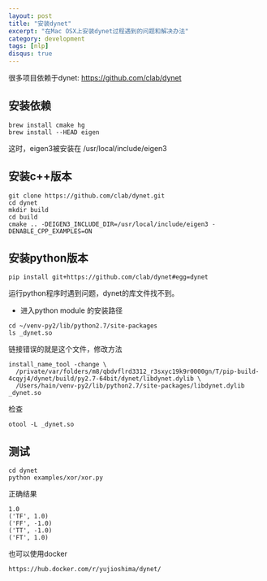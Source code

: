 ```yaml
---
layout: post
title: "安装dynet"
excerpt: "在Mac OSX上安装dynet过程遇到的问题和解决办法"
category: development
tags: [nlp]
disqus: true
---
```


很多项目依赖于dynet: https://github.com/clab/dynet


## 安装依赖
```
brew install cmake hg
brew install --HEAD eigen
```

这时，eigen3被安装在 /usr/local/include/eigen3

## 安装c++版本
```
git clone https://github.com/clab/dynet.git
cd dynet
mkdir build
cd build
cmake .. -DEIGEN3_INCLUDE_DIR=/usr/local/include/eigen3 -DENABLE_CPP_EXAMPLES=ON
```

## 安装python版本
```
pip install git+https://github.com/clab/dynet#egg=dynet
```

运行python程序时遇到问题，dynet的库文件找不到。

* 进入python module 的安装路径
```
cd ~/venv-py2/lib/python2.7/site-packages
ls _dynet.so
```

链接错误的就是这个文件，修改方法

```
install_name_tool -change \
  /private/var/folders/m8/qbdvflrd3312_r3sxyc19k9r0000gn/T/pip-build-4cqyj4/dynet/build/py2.7-64bit/dynet/libdynet.dylib \
  /Users/hain/venv-py2/lib/python2.7/site-packages/libdynet.dylib _dynet.so
```

检查
```
otool -L _dynet.so
```


## 测试
```
cd dynet
python examples/xor/xor.py
```

正确结果

```
1.0
('TF', 1.0)
('FF', -1.0)
('TT', -1.0)
('FT', 1.0)
```

也可以使用docker
```
https://hub.docker.com/r/yujioshima/dynet/
```
